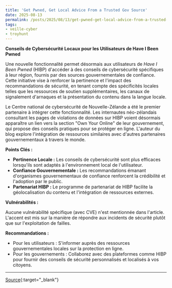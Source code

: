 ```yaml
---
title: 'Get Pwned, Get Local Advice From a Trusted Gov Source'
date: 2025-08-13
permalink: /posts/2025/08/13/get-pwned-get-local-advice-from-a-trusted-gov-source/
tags:
- veille-cyber
- troyhunt
---
```

**Conseils de Cybersécurité Locaux pour les Utilisateurs de Have I Been Pwned**

Une nouvelle fonctionnalité permet désormais aux utilisateurs de *Have I Been Pwned* (HIBP) d'accéder à des conseils de cybersécurité spécifiques à leur région, fournis par des sources gouvernementales de confiance. Cette initiative vise à renforcer la pertinence et l'impact des recommandations de sécurité, en tenant compte des spécificités locales telles que les ressources de soutien supplémentaires, les canaux de signalement d'arnaques et la présentation du contenu dans la langue locale.

Le Centre national de cybersécurité de Nouvelle-Zélande a été le premier partenaire à intégrer cette fonctionnalité. Les internautes néo-zélandais consultant les pages de violations de données sur HIBP voient désormais apparaître un lien vers la section "Own Your Online" de leur gouvernement, qui propose des conseils pratiques pour se protéger en ligne. L'auteur du blog explore l'intégration de ressources similaires avec d'autres partenaires gouvernementaux à travers le monde.

**Points Clés :**

*   **Pertinence Locale :** Les conseils de cybersécurité sont plus efficaces lorsqu'ils sont adaptés à l'environnement local de l'utilisateur.
*   **Confiance Gouvernementale :** Les recommandations émanant d'organismes gouvernementaux de confiance renforcent la crédibilité et l'adoption par le public.
*   **Partenariat HIBP :** Le programme de partenariat de HIBP facilite la géolocalisation du contenu et l'intégration de ressources externes.

**Vulnérabilités :**

Aucune vulnérabilité spécifique (avec CVE) n'est mentionnée dans l'article. L'accent est mis sur la manière de répondre aux incidents de sécurité plutôt que sur l'exploitation de failles.

**Recommandations :**

*   Pour les utilisateurs : S'informer auprès des ressources gouvernementales locales sur la protection en ligne.
*   Pour les gouvernements : Collaborez avec des plateformes comme HIBP pour fournir des conseils de sécurité personnalisés et localisés à vos citoyens.

---
[Source](https://www.troyhunt.com/get-pwned-get-local-advice-from-a-trusted-gov-source/){:target="_blank"}
